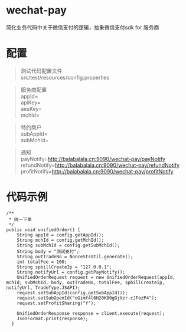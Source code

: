 # wechat-pay

简化业务代码中关于微信支付的逻辑，抽象微信支付sdk for 服务商

# 配置  

>测试代码配置文件  
src/test/resources/config.properties

>服务商配置  
appId=  
apiKey=  
aesKey=  
mchId=  

>特约商户  
subAppId=  
subMchId=  

>通知  
payNotify=http://balabalala.cn:9090/wechat-pay/payNotify  
refundNotify=http://balabalala.cn:9090/wechat-pay/refundNotify  
profitNotify=http://balabalala.cn:9090/wechat-pay/profitNotify  


# 代码示例
```
/**
 * 统一下单
 */
public void unifiedOrder() {
    String appId = config.getAppId();
    String mchId = config.getMchId();
    String subMchId = config.getSubMchId();
    String body = "测试支付";
    String outTradeNo = NonceStrUtil.generate();
    int totalFee = 100;
    String spbillCreateIp = "127.0.0.1";
    String notifyUrl = config.getPayNotify();
    UnifiedOrderRequest request = new UnifiedOrderRequest(appId, mchId, subMchId, body, outTradeNo, totalFee, spbillCreateIp, notifyUrl, TradeType.JSAPI);
    request.setSubAppId(config.getSubAppId());
    request.setSubOpenId("oGimf4l6H20K00gDjXzr-cJFozP4");
    request.setProfitSharing("Y");

    UnifiedOrderResponse response = client.execute(request);
    JsonFormat.print(response);
  }
```

